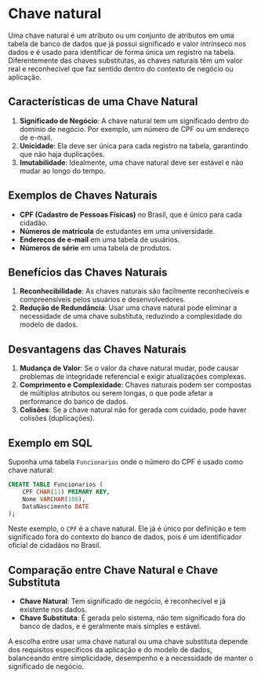 # Chave natural

Uma chave natural é um atributo ou um conjunto de atributos em uma tabela de banco de dados que já possui significado e valor intrínseco nos dados e é usado para identificar de forma única um registro na tabela. Diferentemente das chaves substitutas, as chaves naturais têm um valor real e reconhecível que faz sentido dentro do contexto de negócio ou aplicação.

## Características de uma Chave Natural

1. **Significado de Negócio**: A chave natural tem um significado dentro do domínio de negócio. Por exemplo, um número de CPF ou um endereço de e-mail.
2. **Unicidade**: Ela deve ser única para cada registro na tabela, garantindo que não haja duplicações.
3. **Imutabilidade**: Idealmente, uma chave natural deve ser estável e não mudar ao longo do tempo.

## Exemplos de Chaves Naturais

- **CPF (Cadastro de Pessoas Físicas)** no Brasil, que é único para cada cidadão.
- **Números de matrícula** de estudantes em uma universidade.
- **Endereços de e-mail** em uma tabela de usuários.
- **Números de série** em uma tabela de produtos.

## Benefícios das Chaves Naturais

1. **Reconhecibilidade**: As chaves naturais são facilmente reconhecíveis e compreensíveis pelos usuários e desenvolvedores.
2. **Redução de Redundância**: Usar uma chave natural pode eliminar a necessidade de uma chave substituta, reduzindo a complexidade do modelo de dados.

## Desvantagens das Chaves Naturais

1. **Mudança de Valor**: Se o valor da chave natural mudar, pode causar problemas de integridade referencial e exigir atualizações complexas.
2. **Comprimento e Complexidade**: Chaves naturais podem ser compostas de múltiplos atributos ou serem longas, o que pode afetar a performance do banco de dados.
3. **Colisões**: Se a chave natural não for gerada com cuidado, pode haver colisões (duplicações).

## Exemplo em SQL

Suponha uma tabela `Funcionarios` onde o número do CPF é usado como chave natural:

```sql
CREATE TABLE Funcionarios (
    CPF CHAR(11) PRIMARY KEY,
    Nome VARCHAR(100),
    DataNascimento DATE
);
```

Neste exemplo, o `CPF` é a chave natural. Ele já é único por definição e tem significado fora do contexto do banco de dados, pois é um identificador oficial de cidadãos no Brasil.

## Comparação entre Chave Natural e Chave Substituta

- **Chave Natural**: Tem significado de negócio, é reconhecível e já existente nos dados.
- **Chave Substituta**: É gerada pelo sistema, não tem significado fora do banco de dados, e é geralmente mais simples e estável.

A escolha entre usar uma chave natural ou uma chave substituta depende dos requisitos específicos da aplicação e do modelo de dados, balanceando entre simplicidade, desempenho e a necessidade de manter o significado de negócio.